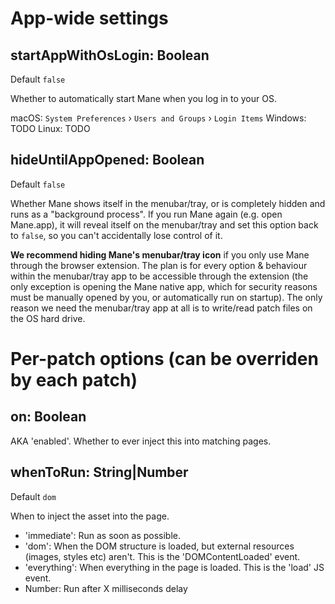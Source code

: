 # App-wide settings

## startAppWithOsLogin: Boolean
Default `false`

Whether to automatically start Mane when you log in to your OS.

macOS: `System Preferences` › `Users and Groups` › `Login Items`
Windows: TODO
Linux: TODO

## hideUntilAppOpened: Boolean
Default `false`

Whether Mane shows itself in the menubar/tray, or is completely hidden and runs as a "background process". If you run Mane again (e.g. open Mane.app), it will reveal itself on the menubar/tray and set this option back to `false`, so you can't accidentally lose control of it.

**We recommend hiding Mane's menubar/tray icon** if you only use Mane through the browser extension. The plan is for every option & behaviour within the menubar/tray app to be accessible through the extension (the only exception is opening the Mane native app, which for security reasons must be manually opened by you, or automatically run on startup). The only reason we need the menubar/tray app at all is to write/read patch files on the OS hard drive.

# Per-patch options (can be overriden by each patch)

## on: Boolean

AKA 'enabled'. Whether to ever inject this into matching pages.

## whenToRun: String|Number
Default `dom`

When to inject the asset into the page.

- 'immediate': Run as soon as possible.
- 'dom': When the DOM structure is loaded, but external resources (images, styles etc) aren't. This is the 'DOMContentLoaded' event.
- 'everything': When everything in the page is loaded. This is the 'load' JS event.
- Number: Run after X milliseconds delay
